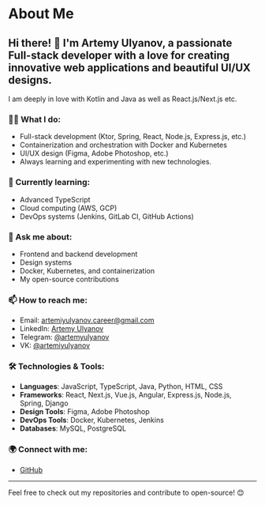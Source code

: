 # About Me

## Hi there! 👋 I'm Artemy Ulyanov, a passionate Full-stack developer with a love for creating innovative web applications and beautiful UI/UX designs.

I am deeply in love with Kotlin and Java as well as React.js/Next.js etc. 

### 🧑‍💻 What I do:
- Full-stack development (Ktor, Spring, React, Node.js, Express.js, etc.)
- Containerization and orchestration with Docker and Kubernetes
- UI/UX design (Figma, Adobe Photoshop, etc.)
- Always learning and experimenting with new technologies.

### 🌱 Currently learning:
- Advanced TypeScript
- Cloud computing (AWS, GCP)
- DevOps systems (Jenkins, GitLab CI, GitHub Actions)

### 💬 Ask me about:
- Frontend and backend development
- Design systems
- Docker, Kubernetes, and containerization
- My open-source contributions

### 📫 How to reach me:
- Email: artemiyulyanov.career@gmail.com
- LinkedIn: [Artemy Ulyanov](https://www.linkedin.com/in/artemy-ulyanov-737814285)
- Telegram: [@artemyulyanov](https://t.me/artemyulyanov)
- VK: [@artemiyulyanov](https://vk.com/artemiyulyanov)

### 🛠️ Technologies & Tools:
- **Languages**: JavaScript, TypeScript, Java, Python, HTML, CSS
- **Frameworks**: React, Next.js, Vue.js, Angular, Express.js, Node.js, Spring, Django
- **Design Tools**: Figma, Adobe Photoshop
- **DevOps Tools**: Docker, Kubernetes, Jenkins
- **Databases**: MySQL, PostgreSQL

### 🌍 Connect with me:
- [GitHub](https://github.com/artemiyulyanov)

---

Feel free to check out my repositories and contribute to open-source! 😊
